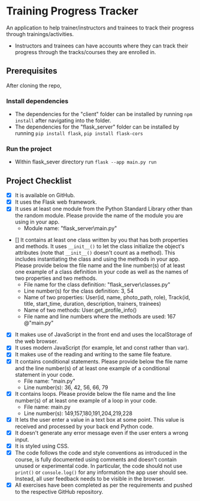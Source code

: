 # Training Progress Tracker

An application to help trainer/instructors and trainees to track their progress through trainings/activities.

- Instructors and trainees can have accounts where they can track their progress through the tracks/courses they are enrolled in.

## Prerequisites

After cloning the repo,

### Install dependencies

- The dependencies for the "client" folder can be installed by running `npm install` after navigating into the folder.
- The dependencies for the "flask_server" folder can be installed by running `pip install flask`, `pip install flask-cors`

### Run the project

- Within flask_sever directory run `flask --app main.py run`

## Project Checklist

- [x] It is available on GitHub.
- [x] It uses the Flask web framework.
- [x] It uses at least one module from the Python Standard Library other than the random module.
      Please provide the name of the module you are using in your app.
  - Module name: "flask_server\main.py"
- [] It contains at least one class written by you that has both properties and methods. It uses `__init__()` to let the class initialize the object's attributes (note that `__init__()` doesn't count as a method). This includes instantiating the class and using the methods in your app. Please provide below the file name and the line number(s) of at least one example of a class definition in your code as well as the names of two properties and two methods.
  - File name for the class definition: "flask_server\classes.py"
  - Line number(s) for the class definition: 3, 54
  - Name of two properties: User(id, name, photo_path, role), Track(id, title, start_time, duration, description, trainers, trainees)
  - Name of two methods: User.get_profile_info()
  - File name and line numbers where the methods are used: 167 @"main.py"
- [x] It makes use of JavaScript in the front end and uses the localStorage of the web browser.
- [x] It uses modern JavaScript (for example, let and const rather than var).
- [x] It makes use of the reading and writing to the same file feature.
- [x] It contains conditional statements. Please provide below the file name and the line number(s) of at least
      one example of a conditional statement in your code.
  - File name: "main.py"
  - Line number(s): 36, 42, 56, 66, 79
- [x] It contains loops. Please provide below the file name and the line number(s) of at least
      one example of a loop in your code.
  - File name: main.py
  - Line number(s): 149,157,180,191,204,219,228
- [x] It lets the user enter a value in a text box at some point.
      This value is received and processed by your back end Python code.
- [x] It doesn't generate any error message even if the user enters a wrong input.
- [x] It is styled using CSS.
- [x] The code follows the code and style conventions as introduced in the course, is fully documented using comments and doesn't contain unused or experimental code.
      In particular, the code should not use `print()` or `console.log()` for any information the app user should see. Instead, all user feedback needs to be visible in the browser.
- [x] All exercises have been completed as per the requirements and pushed to the respective GitHub repository.
